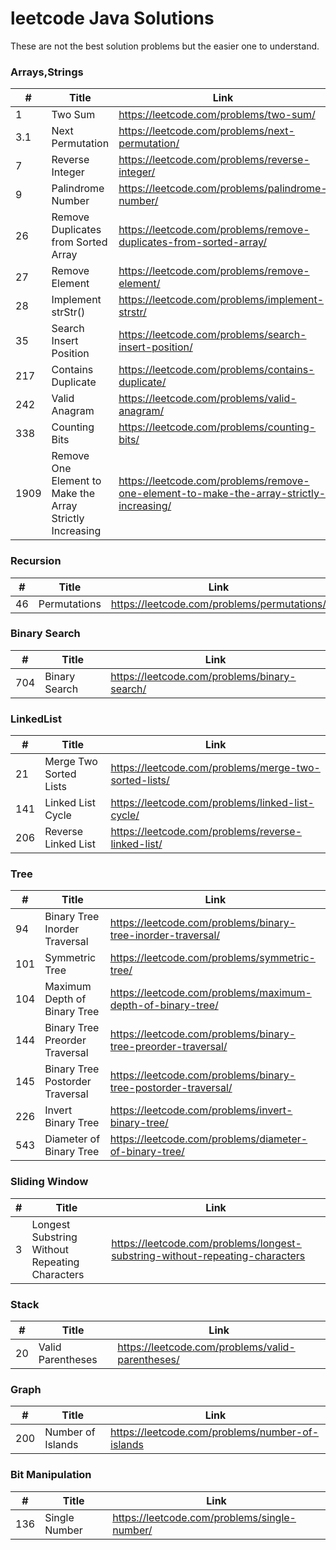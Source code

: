 # leetcode Java Solutions

These are not the best solution problems but the easier one to understand.

### Arrays,Strings

| #    | Title                                                    | Link                                                                                    |
|------|----------------------------------------------------------|-----------------------------------------------------------------------------------------|
| 1    | Two Sum                                                  | https://leetcode.com/problems/two-sum/                                                  |
| 3.1  | Next Permutation                                         | https://leetcode.com/problems/next-permutation/                                         |
| 7    | Reverse Integer                                          | https://leetcode.com/problems/reverse-integer/                                          |
| 9    | Palindrome Number                                        | https://leetcode.com/problems/palindrome-number/                                        |
| 26   | Remove Duplicates from Sorted Array                      | https://leetcode.com/problems/remove-duplicates-from-sorted-array/                      |
| 27   | Remove Element                                           | https://leetcode.com/problems/remove-element/                                           |
| 28   | Implement strStr()                                       | https://leetcode.com/problems/implement-strstr/                                         |
| 35   | Search Insert Position                                   | https://leetcode.com/problems/search-insert-position/                                   |
| 217  | Contains Duplicate                                       | https://leetcode.com/problems/contains-duplicate/                                       |
| 242  | Valid Anagram                                            | https://leetcode.com/problems/valid-anagram/                                            |
| 338  | Counting Bits                                            | https://leetcode.com/problems/counting-bits/                                            |
| 1909 | Remove One Element to Make the Array Strictly Increasing | https://leetcode.com/problems/remove-one-element-to-make-the-array-strictly-increasing/ |

### Recursion
| #   | Title         | Link                                         |
|-----|---------------|----------------------------------------------|
| 46  | Permutations  | https://leetcode.com/problems/permutations/  |


### Binary Search
| #    | Title                                                    | Link                                         |
|------|----------------------------------------------------------|----------------------------------------------|
| 704  | Binary Search | https://leetcode.com/problems/binary-search/ |

### LinkedList
| #   | Title                  | Link                                                  |
|-----|------------------------|-------------------------------------------------------|
| 21  | Merge Two Sorted Lists | https://leetcode.com/problems/merge-two-sorted-lists/ |
| 141 | Linked List Cycle      | https://leetcode.com/problems/linked-list-cycle/      |
| 206 | Reverse Linked List    | https://leetcode.com/problems/reverse-linked-list/    |


### Tree
| #   | Title                           | Link                                                           |
|-----|---------------------------------|----------------------------------------------------------------|
| 94  | Binary Tree Inorder Traversal   | https://leetcode.com/problems/binary-tree-inorder-traversal/   |
| 101 | Symmetric Tree                  | https://leetcode.com/problems/symmetric-tree/                  |
| 104 | Maximum Depth of Binary Tree    | https://leetcode.com/problems/maximum-depth-of-binary-tree/    |
| 144 | Binary Tree Preorder Traversal  | https://leetcode.com/problems/binary-tree-preorder-traversal/  |
| 145 | Binary Tree Postorder Traversal | https://leetcode.com/problems/binary-tree-postorder-traversal/ |
| 226 | Invert Binary Tree              | https://leetcode.com/problems/invert-binary-tree/              |
| 543 | Diameter of Binary Tree         | https://leetcode.com/problems/diameter-of-binary-tree/         | 


### Sliding Window
| # | Title                           | Link                                                                          |
|---|---------------------------------|-------------------------------------------------------------------------------|
 | 3 | Longest Substring Without Repeating Characters | https://leetcode.com/problems/longest-substring-without-repeating-characters  |

### Stack
| #   | Title | Link                                            |
|-----|-------|-------------------------------------------------|
| 20  | Valid Parentheses | https://leetcode.com/problems/valid-parentheses/|

### Graph
| #   | Title             | Link                                             |
|-----|-------------------|--------------------------------------------------|
 | 200 | Number of Islands | https://leetcode.com/problems/number-of-islands  |

### Bit Manipulation
| #   | Title         | Link                                         |
|-----|---------------|----------------------------------------------|
| 136 | Single Number | https://leetcode.com/problems/single-number/ |
